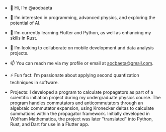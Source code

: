 - 👋 Hi, I’m @aocbaeta
- 👀 I’m interested in programming, advanced physics, and exploring the potential of AI.
- 🌱 I’m currently learning Flutter and Python, as well as enhancing my skills in Rust.
- 💞️ I’m looking to collaborate on mobile development and data analysis projects.
- 📫 You can reach me via my profile or email at aocbaeta@gmail.com.
- ⚡ Fun fact: I’m passionate about applying second quantization techniques in software.

- Projects:
I developed a program to calculate propagators as part of a scientific initiation project during my undergraduate physics course. The program handles commutators and anticommutators through an algebraic commutator expansion, using Kronecker deltas to calculate summations within the propagator framework. Initially developed in Wolfram Mathematica, the project was later "translated" into Python, Rust, and Dart for use in a Flutter app.

<!---
aocbaeta/aocbaeta is a ✨ special ✨ repository because its `README.md` (this file) appears on your GitHub profile.
You can click the Preview link to take a look at your changes.
--->
